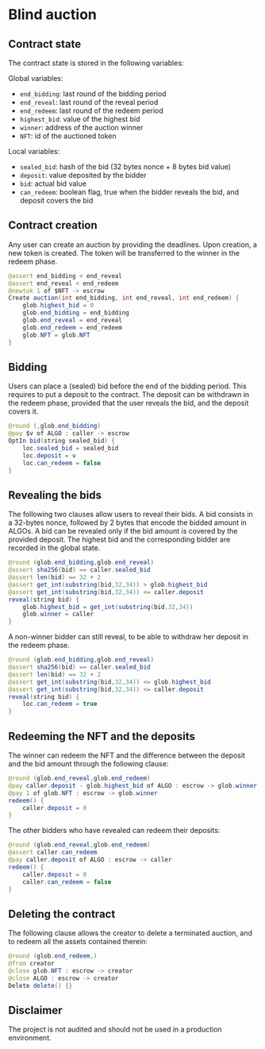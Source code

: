 # Blind auction

## Contract state
The contract state is stored in the following variables:

Global variables:
* `end_bidding`: last round of the bidding period
* `end_reveal`: last round of the reveal period
* `end_redeem`: last round of the redeem period
* `highest_bid`: value of the highest bid
* `winner`: address of the auction winner
* `NFT`: id of the auctioned token

Local variables:
* `sealed_bid`: hash of the bid (32 bytes nonce + 8 bytes bid value)
* `deposit`: value deposited by the bidder
* `bid`: actual bid value
* `can_redeem`: boolean flag, true when the bidder reveals the bid, and deposit covers the bid

## Contract creation

Any user can create an auction by providing the deadlines. Upon creation, a new token is created. The token will be transferred to the winner in the redeem phase.
```java
@assert end_bidding < end_reveal
@assert end_reveal < end_redeem
@newtok 1 of $NFT -> escrow
Create auction(int end_bidding, int end_reveal, int end_redeem) {
    glob.highest_bid = 0
    glob.end_bidding = end_bidding
    glob.end_reveal = end_reveal
    glob.end_redeem = end_redeem
    glob.NFT = glob.NFT
}
```

## Bidding

Users can place a (sealed) bid before the end of the bidding period.
This requires to put a deposit to the contract. 
The deposit can be withdrawn in the redeem phase, provided that the user reveals the bid, and the deposit covers it.
```java
@round (,glob.end_bidding)
@pay $v of ALGO : caller -> escrow
OptIn bid(string sealed_bid) {
    loc.sealed_bid = sealed_bid
    loc.deposit = v
    loc.can_redeem = false
}
```

## Revealing the bids

The following two clauses allow users to reveal their bids. 
A bid consists in a 32-bytes nonce, followed by 2 bytes that encode the bidded amount in ALGOs.
A bid can be revealed only if the bid amount is covered by the provided deposit.
The highest bid and the corresponding bidder are recorded in the global state.
```java
@round (glob.end_bidding,glob.end_reveal)
@assert sha256(bid) == caller.sealed_bid
@assert len(bid) == 32 + 2
@assert get_int(substring(bid,32,34)) > glob.highest_bid
@assert get_int(substring(bid,32,34)) <= caller.deposit
reveal(string bid) {
    glob.highest_bid = get_int(substring(bid,32,34))
    glob.winner = caller
}
```

A non-winner bidder can still reveal, to be able to withdraw her deposit in the redeem phase.
```java
@round (glob.end_bidding,glob.end_reveal)
@assert sha256(bid) == caller.sealed_bid
@assert len(bid) == 32 + 2
@assert get_int(substring(bid,32,34)) <= glob.highest_bid
@assert get_int(substring(bid,32,34)) <= caller.deposit
reveal(string bid) {
    loc.can_redeem = true
}
```

## Redeeming the NFT and the deposits

The winner can redeem the NFT and the difference between the deposit and the bid amount through the following clause:
```java
@round (glob.end_reveal,glob.end_redeem)
@pay caller.deposit - glob.highest_bid of ALGO : escrow -> glob.winner
@pay 1 of glob.NFT : escrow -> glob.winner
redeem() { 
    caller.deposit = 0
}
```

The other bidders who have revealed can redeem their deposits:
```java
@round (glob.end_reveal,glob.end_redeem)
@assert caller.can_redeem
@pay caller.deposit of ALGO : escrow -> caller
redeem() {
    caller.deposit = 0
    caller.can_redeem = false
}
```

## Deleting the contract

The following clause allows the creator to delete a terminated auction, and to redeem all the assets contained therein:
```java
@round (glob.end_redeem,)
@from creator
@close glob.NFT : escrow -> creator
@close ALGO : escrow -> creator
Delete delete() {}
```

## Disclaimer

The project is not audited and should not be used in a production environment.
